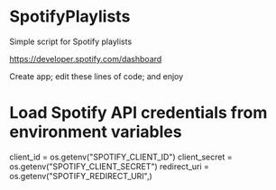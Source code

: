 # SpotifyPlaylists
Simple script for Spotify playlists

https://developer.spotify.com/dashboard

Create app; edit these lines of code; and enjoy

# Load Spotify API credentials from environment variables
client_id = os.getenv("SPOTIFY_CLIENT_ID")
client_secret = os.getenv("SPOTIFY_CLIENT_SECRET")
redirect_uri = os.getenv("SPOTIFY_REDIRECT_URI",)  
